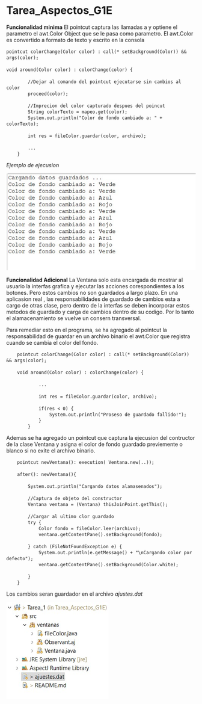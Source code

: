 # Tarea_Aspectos_G1E
**Funcionalidad minima**
El pointcut captura las llamadas a y optiene el parametro el awt.Color Object que se le pasa como parametro. El awt.Color es convertido a formato de texto y escrito en la consola

```
pointcut colorChange(Color color) : call(* setBackground(Color)) && args(color);

void around(Color color) : colorChange(color) {
		
		//Dejar al comando del pointcut ejecutarse sin cambios al color
		proceed(color);
		
		//Imprecion del color capturado despues del poincut
		String colorTexto = mapeo.get(color);
    	System.out.println("Color de fondo cambiado a: " + colorTexto);
    	
    	int res = fileColor.guardar(color, archivo);
    	
    	...
	}
```

*Ejemplo de ejecusion*

![Consola](/imagenes/cap1.jpg)



**Funcionalidad Adicional**
La Ventana solo esta encargada de mostrar al usuario la interfas grafica y ejecutar las acciones corespondientes a los botones. Pero estos cambios no son guardados a largo plazo. En una aplicasion real , las responsabilidades de guardado de cambios esta a cargo de otras clase, pero dentro de la interfas se deben incorporar estos metodos de guardado y carga de cambios dentro de su codigo. Por lo tanto el alamacenamiento se vuelve un consern transversal.

Para remediar esto en el programa, se ha agregado al pointcut la responsabilidad de guardar en un archivo binario el awt.Color que registra cuando se cambia el color del fondo.

```
    pointcut colorChange(Color color) : call(* setBackground(Color)) && args(color);

    void around(Color color) : colorChange(color) {
            
            ...

            int res = fileColor.guardar(color, archivo);
            
            if(res < 0) {
                System.out.println("Proseso de guardado fallido!");
            }
        }
```

 Ademas se ha agregado un pointcut que captura la ejecusion del contructor de la clase Ventana y asigna el color de fondo guardado previemente o blanco si no exite el archivo binario.

```
	pointcut newVentana(): execution( Ventana.new(..));

    after(): newVentana(){
		
		System.out.println("Cargando datos alamasenados"); 
		
		//Captura de objeto del constructor
		Ventana ventana = (Ventana) thisJoinPoint.getThis();
		
		//Cargar al ultimo clor guardado
		try {
			Color fondo = fileColor.leer(archivo);
			ventana.getContentPane().setBackground(fondo);
			
		} catch (FileNotFoundException e) {
			System.out.println(e.getMessage() + "\nCargando color por defecto");
			ventana.getContentPane().setBackground(Color.white);
			
		} 	
	}

```

 Los cambios seran guardador en el archivo *ajustes.dat*
 
 ![Carpetas](/imagenes/cap2.jpg)
